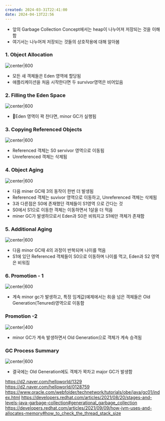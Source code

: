 ```yaml
---
created: 2024-03-31T22:41:00
date: 2024-04-13T22:56
---
```

- 앞의 Garbage Collection Concept에서는 heap이 나누어져 저장되는 것을 이해함
- 여기서는 나누어져 저장되는 것들의 상호작용에 대해 알아봄

### 1. Object Allocation

![center|600](real-resource-image/Pasted%20image%2020240222231607.png)
- 모든 새 객체들은 Eden 영역에 할당됨
- 애플리케이션을 처음 시작한다면 두 survivor영역은 비어있음

### 2. Filling the Eden Space
![center|600](real-resource-image/Pasted%20image%2020240222232133.png)
- Eden 영역이 꽉 찬다면, minor GC가 실행됨

### 3. Copying Referenced Objects
![center|600](real-resource-image/Pasted%20image%2020240222232238.png)
- Referenced 객체는 S0 servivor 영역으로 이동됨
- Unreferenced 객체는 삭제됨

### 4. Object Aging
![center|600](real-resource-image/Pasted%20image%2020240222232408.png)
- 다음 miner GC때 3의 동작이 한번 더 발생됨
- Referenced 객체는 suvivor 영역으로 이동하고, Unreferenced 객체는 삭제됨
- 3과 다른점은 S0에 존재했던 객체들이 S1영역 으로 간다는 것
- S0에서 S1으로 이동한 객체는 이동하면서 1살을 더 먹음
- miner GC가 발생하므로서 Eden과 S0은 비워지고 S1에만 객체가 존재함

### 5. Additional Aging
![center|600](real-resource-image/Pasted%20image%2020240222233018.png)
- 다음 minor GC때 4의 과정이 반복되며 나이를 먹음
- S1에 있던 Referenced 객체들이 S0으로 이동하며 나이를 먹고, Eden과 S2 영역은 비워짐

### 6. Promotion - 1
![center|600](real-resource-image/Pasted%20image%2020240222233216.png)
- 계속 minor gc가 발생하고, 특정 임계값(예제에서는 8)을 넘은 객체들은 Old Generation(Tenured)영역으로 이동함

### Promotion -2
![center|400](real-resource-image/Pasted%20image%2020240222233418.png)
- minor GC가 계속 발생하면서 Old Generation으로 객체가 계속 승격됨

### GC Process Summary
![center|600](real-resource-image/Pasted%20image%2020240222233605.png)
- 결국에는 Old Generation에도 객체가 꽉차고 major GC가 발생함


https://d2.naver.com/helloworld/1329
https://d2.naver.com/helloworld/0128759
https://www.oracle.com/webfolder/technetwork/tutorials/obe/java/gc01/index.html
https://developers.redhat.com/articles/2021/08/20/stages-and-levels-java-garbage-collection#generational_garbage_collection
https://developers.redhat.com/articles/2021/09/09/how-jvm-uses-and-allocates-memory#how_to_check_the_thread_stack_size